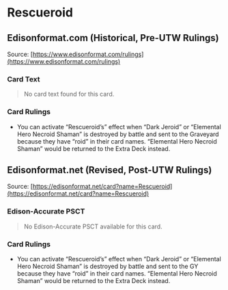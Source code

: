 # Rescueroid

## Edisonformat.com (Historical, Pre-UTW Rulings)

Source: [https://www.edisonformat.com/rulings](https://www.edisonformat.com/rulings)

### Card Text

> No card text found for this card.

### Card Rulings

*   You can activate “Rescueroid’s” effect when “Dark Jeroid” or “Elemental Hero Necroid Shaman” is destroyed by battle and sent to the Graveyard because they have “roid” in their card names. “Elemental Hero Necroid Shaman” would be returned to the Extra Deck instead.

## Edisonformat.net (Revised, Post-UTW Rulings)

Source: [https://edisonformat.net/card?name=Rescueroid](https://edisonformat.net/card?name=Rescueroid)

### Edison-Accurate PSCT

> No Edison-Accurate PSCT available for this card.

### Card Rulings

*   You can activate “Rescueroid’s” effect when “Dark Jeroid” or “Elemental Hero Necroid Shaman” is destroyed by battle and sent to the GY because they have “roid” in their card names. “Elemental Hero Necroid Shaman” would be returned to the Extra Deck instead.
            